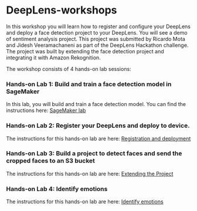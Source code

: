 # DeepLens-workshops

In this workshop you will learn how to register and configure your DeepLens and deploy a face detection project to your DeepLens. You will see a demo of sentiment analysis project. This project was submitted by Ricardo Mota and Jidesh Veeramachaneni as part of the DeepLens Hackathon challenge. The project was built by extending the face detection project and integrating it with Amazon Rekognition. 

The workshop consists of 4 hands-on lab sessions:

### Hands-on Lab 1: Build and train a face detection model in SageMaker

In this lab, you will build and train a face detection model. You can find the instructions here: [SageMaker lab](tree/master/SageMaker%20lab)

### Hands-on Lab 2: Register your DeepLens and deploy to device.

The instructions for this hands-on lab are here: [Registration and deployment](blob/master/Registration%20and%20project%20deployment/readme.md)

### Hands-on Lab 3: Build a project to detect faces and send the cropped faces to an S3 bucket

The instructions for this hands-on lab are here: [Extending the Project](blob/master/lab3-extending-the-project.md)

### Hands-on Lab 4: Identify emotions

The instructions for this hands-on lab are here: [Identify emotions](blob/master/lab4-identify-emotions.md)

